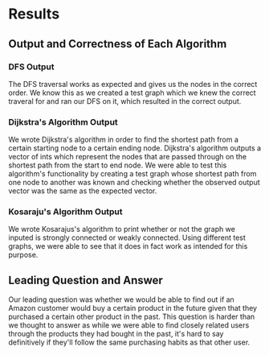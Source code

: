 # Results
## Output and Correctness of Each Algorithm
### DFS Output
The DFS traversal works as expected and gives us the nodes in the correct order. We know this as we created a test graph which we knew the correct traveral for and ran our DFS on it, which resulted in the correct output.

### Dijkstra's Algorithm Output
We wrote Dijkstra's algorithm in order to find the shortest path from a certain starting node to a certain ending node. Dijkstra's algorithm outputs a vector of ints which represent the nodes that are passed through on the shortest path from the start to end node. We were able to test this algorithm's functionality by creating a test graph whose shortest path from one node to another was known and checking whether the observed output vector was the same as the expected vector.

### Kosaraju's Algorithm Output
We wrote Kosarajus's algorithm to print whether or not the graph we inputed is strongly connected or weakly connected. Using different test graphs, we were able to see that it does in fact work as intended for this purpose.

## Leading Question and Answer
Our leading question was whether we would be able to find out if an Amazon customer would buy a certain product in the future given that they purchased a certain other product in the past. This question is harder than we thought to answer as while we were able to find closely related users through the products they had bought in the past, it's hard to say definitively if they'll follow the same purchasing habits as that other user.
